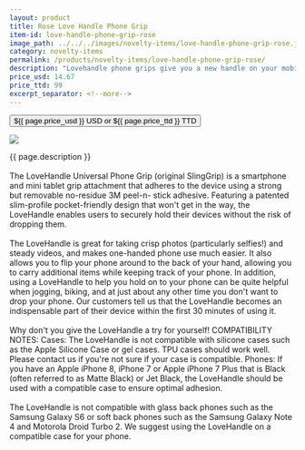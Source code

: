 ```yaml
---
layout: product
title: Rose Love Handle Phone Grip
item-id: love-handle-phone-grip-rose
image_path: ../../../images/novelty-items/love-handle-phone-grip-rose.jpg
category: novelty-items
permalink: /products/novelty-items/love-handle-phone-grip-rose/
description: "Lovehandle phone grips give you a new handle on your mobile life."
price_usd: 14.67
price_ttd: 99
excerpt_separator: <!--more-->
---
```


<button class="bg-blue-500 hover:bg-blue-700 text-white font-bold my-2 py-2 px-4 w-full snipcart-add-item" 
data-item-id="{{ page.item-id }}" 
data-item-price="{{page.price_usd}}"
data-item-url="{{ site.url }}/{{ page.category }}"
data-item-description="{{ page.description }}"
data-item-image="{{ page.image_path }}"
data-item-name="{{ page.title }}"
data-item-categories="{{ page.category }}">
${{ page.price_usd }} USD or ${{ page.price_ttd }} TTD
</button>

<!--more-->
<div class="flex flex-wrap">
  <div class="w-64 p-4 h-auto">
    <a data-fancybox="gallery" href="{{ page.image_path }}"><img src="{{ page.image_path }}"></a>
  </div>
  <div class="sm:flex-1">
    <p class="p-4 text-gray-700">
      {{ page.description }}
      <br><br>
      The LoveHandle Universal Phone Grip (original SlingGrip) is a smartphone and mini tablet grip attachment that adheres to the device using a strong but removable no-residue 3M peel-n- stick adhesive. Featuring a patented slim-profile pocket-friendly design that won't get in the way, the LoveHandle enables users to securely hold their devices without the risk of dropping them. 
      <br><br>
      The LoveHandle is great for taking crisp photos (particularly selfies!) and steady videos, and makes one-handed phone use much easier. It also allows you to flip your phone around to the back of your hand, allowing you to carry additional items while keeping track of your phone. In addition, using a LoveHandle to help you hold on to your phone can be quite helpful when jogging, biking, and at just about any other time you don't want to drop your phone. Our customers tell us that the LoveHandle becomes an indispensable part of their device within the first 30 minutes of using it. 
      <br><br>
      Why don't you give the LoveHandle a try for yourself! COMPATIBILITY NOTES: Cases: The LoveHandle is not compatible with silicone cases such as the Apple Silicone Case or gel cases. TPU cases should work well. Please contact us if you're not sure if your case is compatible. Phones: If you have an Apple iPhone 8, iPhone 7 or Apple iPhone 7 Plus that is Black (often referred to as Matte Black) or Jet Black, the LoveHandle should be used with a compatible case to ensure optimal adhesion. 
      <br><br>
      The LoveHandle is not compatible with glass back phones such as the Samsung Galaxy S6 or soft back phones such as the Samsung Galaxy Note 4 and Motorola Droid Turbo 2. We suggest using the LoveHandle on a compatible case for your phone.
    </p>
  </div>
</div>